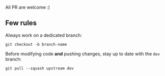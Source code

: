 All PR are welcome :)

## Few rules

Always work on a dedicated branch:

    git checkout -b branch-name

Before modifying code **and** pushing changes, stay up to date with the `dev` branch:

    git pull --squash upstream dev
